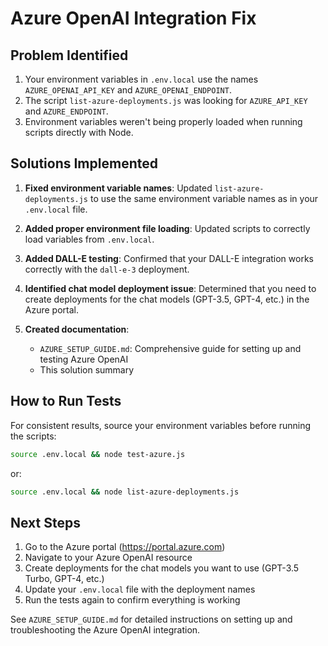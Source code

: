 # Azure OpenAI Integration Fix

## Problem Identified

1. Your environment variables in `.env.local` use the names `AZURE_OPENAI_API_KEY` and `AZURE_OPENAI_ENDPOINT`.
2. The script `list-azure-deployments.js` was looking for `AZURE_API_KEY` and `AZURE_ENDPOINT`.
3. Environment variables weren't being properly loaded when running scripts directly with Node.

## Solutions Implemented

1. **Fixed environment variable names**: Updated `list-azure-deployments.js` to use the same environment variable names as in your `.env.local` file.

2. **Added proper environment file loading**: Updated scripts to correctly load variables from `.env.local`.

3. **Added DALL-E testing**: Confirmed that your DALL-E integration works correctly with the `dall-e-3` deployment.

4. **Identified chat model deployment issue**: Determined that you need to create deployments for the chat models (GPT-3.5, GPT-4, etc.) in the Azure portal.

5. **Created documentation**: 
   - `AZURE_SETUP_GUIDE.md`: Comprehensive guide for setting up and testing Azure OpenAI
   - This solution summary

## How to Run Tests

For consistent results, source your environment variables before running the scripts:

```bash
source .env.local && node test-azure.js
```

or:

```bash
source .env.local && node list-azure-deployments.js
```

## Next Steps

1. Go to the Azure portal (https://portal.azure.com)
2. Navigate to your Azure OpenAI resource
3. Create deployments for the chat models you want to use (GPT-3.5 Turbo, GPT-4, etc.)
4. Update your `.env.local` file with the deployment names
5. Run the tests again to confirm everything is working

See `AZURE_SETUP_GUIDE.md` for detailed instructions on setting up and troubleshooting the Azure OpenAI integration. 
